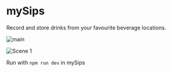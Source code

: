 # mySips
Record and store drinks from your favourite beverage locations.

![main](https://github.com/xegativ/mySips/assets/52055203/74ce04c1-2bb6-4426-b016-320b68558553)

![Scene 1](https://github.com/xegativ/mySips/assets/52055203/8ce04672-f5fc-4c10-9f67-85481020869e)


Run with `npm run dev` in mySips
